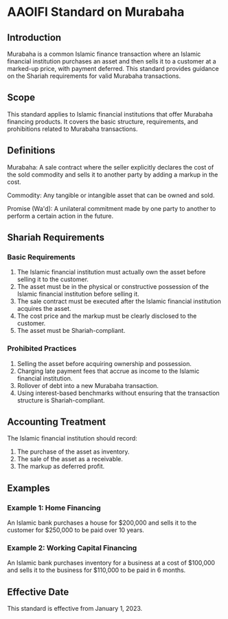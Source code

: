 # AAOIFI Standard on Murabaha

## Introduction

Murabaha is a common Islamic finance transaction where an Islamic financial institution purchases an asset and then sells it to a customer at a marked-up price, with payment deferred. This standard provides guidance on the Shariah requirements for valid Murabaha transactions.

## Scope

This standard applies to Islamic financial institutions that offer Murabaha financing products. It covers the basic structure, requirements, and prohibitions related to Murabaha transactions.

## Definitions

Murabaha: A sale contract where the seller explicitly declares the cost of the sold commodity and sells it to another party by adding a markup in the cost.

Commodity: Any tangible or intangible asset that can be owned and sold.

Promise (Wa'd): A unilateral commitment made by one party to another to perform a certain action in the future.

## Shariah Requirements

### Basic Requirements

1. The Islamic financial institution must actually own the asset before selling it to the customer.
2. The asset must be in the physical or constructive possession of the Islamic financial institution before selling it.
3. The sale contract must be executed after the Islamic financial institution acquires the asset.
4. The cost price and the markup must be clearly disclosed to the customer.
5. The asset must be Shariah-compliant.

### Prohibited Practices

1. Selling the asset before acquiring ownership and possession.
2. Charging late payment fees that accrue as income to the Islamic financial institution.
3. Rollover of debt into a new Murabaha transaction.
4. Using interest-based benchmarks without ensuring that the transaction structure is Shariah-compliant.

## Accounting Treatment

The Islamic financial institution should record:
1. The purchase of the asset as inventory.
2. The sale of the asset as a receivable.
3. The markup as deferred profit.

## Examples

### Example 1: Home Financing
An Islamic bank purchases a house for $200,000 and sells it to the customer for $250,000 to be paid over 10 years.

### Example 2: Working Capital Financing
An Islamic bank purchases inventory for a business at a cost of $100,000 and sells it to the business for $110,000 to be paid in 6 months.

## Effective Date

This standard is effective from January 1, 2023.
